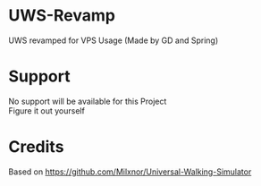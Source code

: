 # UWS-Revamp
UWS revamped for VPS Usage (Made by GD and Spring)

# Support
No support will be available for this Project
<br>
Figure it out yourself
# Credits
Based on https://github.com/Milxnor/Universal-Walking-Simulator
